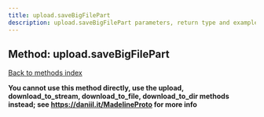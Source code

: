 ```yaml
---
title: upload.saveBigFilePart
description: upload.saveBigFilePart parameters, return type and example
---
```

## Method: upload.saveBigFilePart  
[Back to methods index](index.md)


**You cannot use this method directly, use the upload, download_to_stream, download_to_file, download_to_dir methods instead; see https://daniil.it/MadelineProto for more info**




